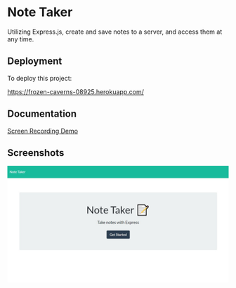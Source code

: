 
# Note Taker

Utilizing Express.js, create and save notes to a server, and access them at any time.
## Deployment

To deploy this project:

https://frozen-caverns-08925.herokuapp.com/



  
## Documentation

[Screen Recording Demo](https://drive.google.com/file/d/1yW2UqpxSokfIendGrAtCEOaU15gWwruG/view)



  
## Screenshots

![App Screenshot](https://raw.githubusercontent.com/Falciform-mv/Note-taker/main/screenshot.jpg)

  